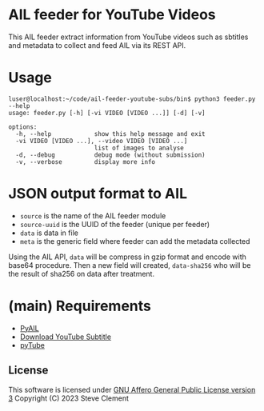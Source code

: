 # AIL feeder for YouTube Videos

This AIL feeder extract information from YouTube videos such as sbtitles and metadata to collect and feed AIL via its REST API.

# Usage

~~~shell
luser@localhost:~/code/ail-feeder-youtube-subs/bin$ python3 feeder.py --help  
usage: feeder.py [-h] [-vi VIDEO [VIDEO ...]] [-d] [-v]

options:
  -h, --help            show this help message and exit
  -vi VIDEO [VIDEO ...], --video VIDEO [VIDEO ...]
                        list of images to analyse
  -d, --debug           debug mode (without submission)
  -v, --verbose         display more info
~~~


# JSON output format to AIL

- `source` is the name of the AIL feeder module
- `source-uuid` is the UUID of the feeder (unique per feeder)
- `data` is data in file
- `meta` is the generic field where feeder can add the metadata collected

Using the AIL API, `data` will be compress in gzip format and encode with base64 procedure. Then a new field will created, `data-sha256` who will be the result of sha256 on data after treatment.

# (main) Requirements

- [PyAIL](https://github.com/ail-project/PyAIL)
- [Download YouTube Subtitle](https://github.com/xsthunder/download-youtube-subtitle)
- [pyTube](https://github.com/pytube/pytube)

## License

This software is licensed under [GNU Affero General Public License version 3](http://www.gnu.org/licenses/agpl-3.0.html)
Copyright (C) 2023 Steve Clement
